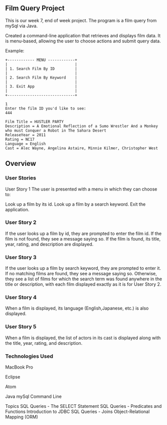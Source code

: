 ## Film Query Project

This is our week 7, end of week project. The program is a film
query from mySql via Java.

Created a command-line application that retrieves and displays film data.
It is menu-based, allowing the user to choose actions and submit query data.

Example:
```
+------------ MENU ------------+
|                              |
| 1. Search Film By ID         |
|                              |
| 2. Search Film By Keyword    |
|                              |
| 3. Exit App                  |
|                              |
+------------------------------+

1
Enter the film ID you'd like to see:
444

Film Title = HUSTLER PARTY
Description = A Emotional Reflection of a Sumo Wrestler And a Monkey who must Conquer a Robot in The Sahara Desert
ReleaseYear = 2011
Rating = NC17
Language = English
Cast = Alec Wayne, Angelina Astaire, Minnie Kilmer, Christopher West
```

## Overview

### User Stories
User Story 1
The user is presented with a menu in which they can choose to:

Look up a film by its id.
Look up a film by a search keyword.
Exit the application.
### User Story 2
If the user looks up a film by id, they are prompted to enter the film id. If the film is not found, they see a message saying so. If the film is found, its title, year, rating, and description are displayed.

### User Story 3
If the user looks up a film by search keyword, they are prompted to enter it. If no matching films are found, they see a message saying so. Otherwise, they see a list of films for which the search term was found anywhere in the title or description, with each film displayed exactly as it is for User Story 2.

### User Story 4
When a film is displayed, its language (English,Japanese, etc.) is also displayed.

### User Story 5
When a film is displayed, the list of actors in its cast is displayed along with the title, year, rating, and description.


### Technologies Used
MacBook Pro

Eclipse

Atom
  
Java
mySql
Command Line

Topics
SQL Queries - The SELECT Statement
SQL Queries - Predicates and Functions
Introduction to JDBC
SQL Queries - Joins
Object-Relational Mapping (ORM)

